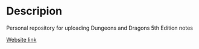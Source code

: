 # Descripion
Personal repository for uploading Dungeons and Dragons 5th Edition notes

[Website link](https://dnd5e-ashy.vercel.app/)